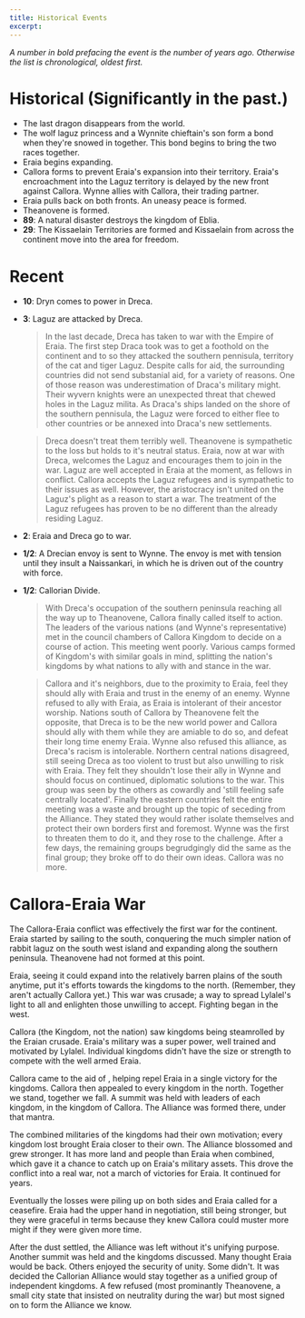 ```yaml
---
title: Historical Events
excerpt: 
---
```


*A number in bold prefacing the event is the number of years ago. Otherwise the list is chronological, oldest first.*

# Historical (Significantly in the past.)

* The last dragon disappears from the world.
* The wolf laguz princess and a Wynnite chieftain's son form a bond when they're snowed in together. This bond begins to bring the two races together.
* Eraia begins expanding.
* Callora forms to prevent Eraia's expansion into their territory. Eraia's encroachment into the Laguz territory is delayed by the new front against Callora. Wynne allies with Callora, their trading partner.
* Eraia pulls back on both fronts. An uneasy peace is formed.
* Theanovene is formed. 
* **89**: A natural disaster destroys the kingdom of Eblia. 
* **29**: The Kissaelain Territories are formed and Kissaelain from across the continent move into the area for freedom.

# Recent

* **10**: Dryn comes to power in Dreca.
* **3**:  Laguz are attacked by Dreca.
  > In the last decade, Dreca has taken to war with the Empire of Eraia. The first step Draca took was to get a foothold on the continent and to so they attacked the southern pennisula, territory of the cat and tiger Laguz. Despite calls for aid, the surrounding countries did not send substanial aid, for a variety of reasons. One of those reason was underestimation of Draca's military might. Their wyvern knights were an unexpected threat that chewed holes in the Laguz milita. As Draca's ships landed on the shore of the southern pennisula, the Laguz were forced to either flee to other countries or be annexed into Draca's new settlements. 

  > Dreca doesn't treat them terribly well. Theanovene is sympathetic to the loss but holds to it's neutral status. Eraia, now at war with Dreca, welcomes the Laguz and encourages them to join in the war. Laguz are well accepted in Eraia at the moment, as fellows in conflict. Callora accepts the Laguz refugees and is sympathetic to their issues as well. However, the aristocracy isn't united on the Laguz's plight as a reason to start a war. The treatment of the Laguz refugees has proven to be no different than the already residing Laguz. 
* **2**: Eraia and Dreca go to war. 
* **1/2**: A Drecian envoy is sent to Wynne. The envoy is met with tension until they insult a Naissankari, in which he is driven out of the country with force.
* **1/2**: Callorian Divide.
  > With Dreca's occupation of the southern peninsula reaching all the way up to Theanovene, Callora finally called itself to action. The leaders of the various nations (and Wynne's representative) met in the council chambers of Callora Kingdom to decide on a course of action. This meeting went poorly. Various camps formed of Kingdom's with similar goals in mind, splitting the nation's kingdoms by what nations to ally with and stance in the war. 
  
  > Callora and it's neighbors, due to the proximity to Eraia, feel they should ally with Eraia and trust in the enemy of an enemy. Wynne refused to ally with Eraia, as Eraia is intolerant of their ancestor worship. Nations south of Callora by Theanovene felt the opposite, that Dreca is to be the new world power and Callora should ally with them while they are amiable to do so, and defeat their long time enemy Eraia. Wynne also refused this alliance, as Dreca's racism is intolerable. Northern central nations disagreed, still seeing Dreca as too violent to trust but also unwilling to risk with Eraia. They felt they shouldn't lose their ally in Wynne and should focus on continued, diplomatic solutions to the war. This group was seen by the others as cowardly and 'still feeling safe centrally located'. Finally the eastern countries felt the entire meeting was a waste and brought up the topic of seceding from the Alliance. They stated they would rather isolate themselves and protect their own borders first and foremost. Wynne was the first to threaten them to do it, and they rose to the challenge. After a few days, the remaining groups begrudgingly did the same as the final group; they broke off to do their own ideas. Callora was no more. 

# Callora-Eraia War

The Callora-Eraia conflict was effectively the first war for the continent. Eraia started by sailing to the south, conquering the much simpler nation of rabbit laguz on the south west island and expanding along the southern peninsula. Theanovene had not formed at this point.

Eraia, seeing it could expand into the relatively barren plains of the south anytime, put it's efforts towards the kingdoms to the north. (Remember, they aren't actually Callora yet.) This war was crusade; a way to spread Lylalel's light to all and enlighten those unwilling to accept. Fighting began in the west. 

Callora (the Kingdom, not the nation) saw kingdoms being steamrolled by the Eraian crusade. Eraia's military was a super power, well trained and motivated by Lylalel. Individual kingdoms didn't have the size or strength to compete with the well armed Eraia.

Callora came to the aid of <kingdom name here>, helping repel Eraia in a single victory for the kingdoms. Callora then appealed to every kingdom in the north. Together we stand, together we fall. A summit was held with leaders of each kingdom, in the kingdom of Callora. The Alliance was formed there, under that mantra. 

The combined militaries of the kingdoms had their own motivation; every kingdom lost brought Eraia closer to their own. The Alliance blossomed and grew stronger. It has more land and people than Eraia when combined, which gave it a chance to catch up on Eraia's military assets. This drove the conflict into a real war, not a march of victories for Eraia. It continued for years.

Eventually the losses were piling up on both sides and Eraia called for a ceasefire. Eraia had the upper hand in negotiation, still being stronger, but they were graceful in terms because they knew Callora could muster more might if they were given more time.

After the dust settled, the Alliance was left without it's unifying purpose. Another summit was held and the kingdoms discussed. Many thought Eraia would be back. Others enjoyed the security of unity. Some didn't. It was decided the Callorian Alliance would stay together as a unified group of independent kingdoms. A few refused (most prominantly Theanovene, a small city state that insisted on neutrality during the war) but most signed on to form the Alliance we know.
